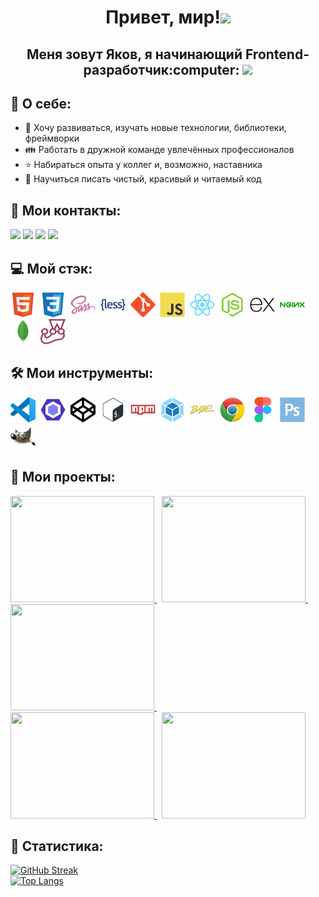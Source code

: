 <h1 align="center">Привет, мир!<img src="https://github.com/TheDudeThatCode/TheDudeThatCode/blob/master/Assets/Hi.gif" width="35" /></h1>
<h2 align="center">Меня зовут Яков, я начинающий Frontend-разработчик:computer:
  <img src="https://camo.githubusercontent.com/992babdffd8c74a1502de375fbdf7e4d54773242/68747470733a2f2f6d656469612e67697068792e636f6d2f6d656469612f53576f536b4e36447854737a71494b4571762f67697068792e676966" width="400">
</h2>

## 👨 О себе:
* 🔭 Хочу развиваться, изучать новые технологии, библиотеки, фреймворки
* 👪 Работать в дружной команде увлечённых профессионалов
* ⭐ Набираться опыта у коллег и, возможно, наставника
* 📝 Научиться писать чистый, красивый и читаемый код


## 📧 Мои контакты:
<div>
  <a href="https://t.me/Yakoffz"><img src="https://img.shields.io/badge/Telegram-00BFFF?style=for-the-badge&logo=Telegram&logoColor=FFFFFF"></a>
  <a href="https://vk.com/zilber_man"><img src="https://img.shields.io/badge/ВКонтакте-blue?style=for-the-badge&logo=VK&logoColor=FFFF"></a>
  <a href="mailto:zilberman-82@mail.ru"><img src="https://img.shields.io/badge/Mail-0000FF?style=for-the-badge&logo=Mail.Ru&logoColor=FFFF"></a>
  <a href="https://www.instagram.com/iakovzilberman"><img src="https://img.shields.io/badge/instagram-DA70D6?style=for-the-badge&logo=Instagram&logoColor=FFFFFF"></a>
</div>

## 💻 Мой стэк:
<div>
  <img src="https://github.com/devicons/devicon/blob/master/icons/html5/html5-original.svg" title="html5" alt="html5" width="40" height="40"/>&nbsp
  <img src="https://github.com/devicons/devicon/blob/master/icons/css3/css3-original.svg" title="css" alt="css" width="40" height="40"/>&nbsp
  <img src="https://github.com/devicons/devicon/blob/master/icons/sass/sass-original.svg" title="sass" alt="sass" width="40" height="40"/>&nbsp
  <img src="https://github.com/devicons/devicon/blob/master/icons/less/less-plain-wordmark.svg" title="less" alt="less" width="40" height="40"/>&nbsp
  <img src="https://github.com/devicons/devicon/blob/master/icons/git/git-original.svg" title="git" alt="git" width="40" height="40"/>&nbsp
  <img src="https://github.com/devicons/devicon/blob/master/icons/javascript/javascript-original.svg" title="javascript" alt="javascript" width="40" height="40"/>&nbsp
  <img src="https://github.com/devicons/devicon/blob/master/icons/react/react-original.svg" title="reactjs" alt="reactjs" width="40" height="40"/>&nbsp
  <img src="https://github.com/devicons/devicon/blob/master/icons/nodejs/nodejs-original.svg" title="nodejs" alt="nodejs" width="40" height="40"/>&nbsp
  <img src="https://github.com/devicons/devicon/blob/master/icons/express/express-original.svg" title="express" alt="express" width="40" height="40"/>&nbsp
  <img src="https://github.com/devicons/devicon/blob/master/icons/nginx/nginx-original.svg" title="express" alt="nginx" width="40" height="40"/>&nbsp
  <img src="https://github.com/devicons/devicon/blob/master/icons/mongodb/mongodb-original.svg" title="mongodb" alt="mongodb" width="40" height="40"/>&nbsp
  <img src="https://github.com/devicons/devicon/blob/master/icons/jest/jest-plain.svg" title="jest.js" alt="jest.js" width="40" height="40"/>&nbsp
</div>

## 🛠 Мои инструменты:
<div>
  <img src="https://github.com/devicons/devicon/blob/master/icons/vscode/vscode-original.svg" title="vs-code" alt="vs-code" width="40" height="40"/>&nbsp
  <img src="https://github.com/devicons/devicon/blob/master/icons/eslint/eslint-original.svg" title="eslint" alt="eslint" width="40" height="40"/>&nbsp
  <img src="https://github.com/devicons/devicon/blob/master/icons/codepen/codepen-plain.svg" title="codepen" alt="codepen" width="40" height="40"/>&nbsp
  <img src="https://github.com/devicons/devicon/blob/master/icons/bash/bash-original.svg" title="git bash" alt="git bash" width="40" height="40"/>&nbsp
  <img src="https://github.com/devicons/devicon/blob/master/icons/npm/npm-original-wordmark.svg" title="npm" alt="npm" width="40" height="40"/>&nbsp
  <img src="https://github.com/devicons/devicon/blob/master/icons/webpack/webpack-original.svg" title="webpack" alt="webpack" width="40" height="40"/>&nbsp
  <img src="https://github.com/devicons/devicon/blob/master/icons/babel/babel-original.svg" title="babel" alt="babel" width="40" height="40"/>&nbsp
  <img src="https://github.com/devicons/devicon/blob/master/icons/chrome/chrome-original.svg" title="chrome" alt="chrome" width="40" height="40"/>&nbsp
  <img src="https://github.com/devicons/devicon/blob/master/icons/figma/figma-original.svg" title="figma" alt="figma" width="40" height="40"/>&nbsp
  <img src="https://github.com/devicons/devicon/blob/master/icons/photoshop/photoshop-plain.svg" title="photoshop" alt="photoshop" width="40" height="40"/>&nbsp
  <img src="https://github.com/devicons/devicon/blob/master/icons/gimp/gimp-original.svg" title="gimp" alt="gimp" width="40" height="40"/>&nbsp;
</div>

## 🎨 Мои проекты:
<div>
  <div>
    <a href="https://github.com/Argayash1/mesto-react">
      <img src="https://user-images.githubusercontent.com/113699485/222625978-8c89e6fa-e058-4f61-9aa1-32b9e46047b4.jpg" width="230" height="170"> 
    </a>&nbsp;
    <a href="https://github.com/Argayash1/mesto">
      <img src="https://user-images.githubusercontent.com/113699485/222885885-8aeb48bd-3a7e-4302-b242-6048c8ae7121.jpg" width="230" height="170">
    </a>&nbsp;
    <a href="https://github.com/Argayash1/russian-travel">
      <img src="https://user-images.githubusercontent.com/113699485/222904196-a8bef537-407f-404b-880a-400121bbe52c.jpg" width="230" height="170">
    </a>&nbsp;
  </div>
  <div>
    <a href="https://github.com/Argayash1/how-to-learn">
      <img src="https://user-images.githubusercontent.com/113699485/222951217-a5465cb1-7ffc-4201-b262-ec0b99b11e49.jpg" width="230" height="170">
    </a>&nbsp;
    <a href="https://github.com/Argayash1/post">
      <img src="https://user-images.githubusercontent.com/113699485/223101114-0e9a881d-0977-4185-8ad5-71c0186c3a09.jpg" width="230" height="170">
    </a>
  </div>
</div>

## 🔎 Статистика:
[![GitHub Streak](http://github-readme-streak-stats.herokuapp.com?user=Argayash1&theme=default&background=FFFFFF)](https://git.io/streak-stats)<br>
[![Top Langs](https://github-readme-stats.vercel.app/api/top-langs/?username=Argayash1&layout=compact&theme=default)](https://github.com/anuraghazra/github-readme-stats)
